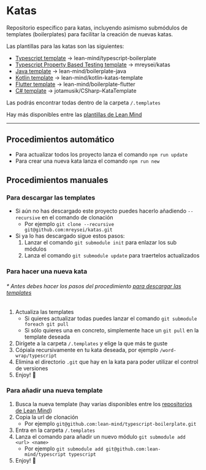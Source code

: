 # Katas

Repositorio específico para katas, incluyendo asimismo submódulos de templates (boilerplates) para facilitar la creación de nuevas katas.

Las plantillas para las katas son las siguientes:

- [Typescript template](https://github.com/lean-mind/typescript-boilerplate) → lean-mind/typescript-boilerplate
- [Typescript Property Based Testing template](https://github.com/mreysei/katas/tree/master/.templates/typescript-pbt) → mreysei/katas
- [Java template](https://github.com/lean-mind/boilerplate-java) → lean-mind/boilerplate-java
- [Kotlin template](https://github.com/lean-mind/kotlin-katas-template) → lean-mind/kotlin-katas-template
- [Flutter template](https://github.com/lean-mind/boilerplate-flutter) → lean-mind/boilerplate-flutter
- [C# template](https://github.com/jotamusik/CSharp-KataTemplate) → jotamusik/CSharp-KataTemplate

Las podrás encontrar todas dentro de la carpeta `/.templates`

Hay más disponibles entre las [plantillas de Lean Mind](https://github.com/orgs/lean-mind/repositories?type=template)

---

## Procedimientos automático

- Para actualizar todos los proyecto lanza el comando `npm run update`
- Para crear una nueva kata lanza el comando `npm run new`

## Procedimientos manuales

### Para descargar las templates

- Si aún no has descargado este proyecto puedes hacerlo añadiendo `--recursive` en el comando de clonación
  - Por ejemplo `git clone --recursive git@github.com:mreysei/katas.git`
- Si ya lo has descargado sigue estos pasos:
  1. Lanzar el comando `git submodule init` para enlazar los sub módulos
  2. Lanza el comando `git submodule update` para traertelos actualizados

### Para hacer una nueva kata

###### \* Antes debes hacer los pasos del procedimiento [para descargar las templates](#Para-descargar-las-templates)

1. Actualiza las templates
   - Si quieres actualizar todas puedes lanzar el comando `git submodule foreach git pull`
   - Si sólo quieres una en concreto, simplemente hace un `git pull` en la template deseada
2. Dirígete a la carpeta `/.templates` y elige la que más te guste
3. Cópiala recursivamente en tu kata deseada, por ejemplo `/word-wrap/typescript`
4. Elimina el directorio `.git` que hay en la kata para poder utilizar el control de versiones
5. Enjoy! 🎉

### Para añadir una nueva template

1. Busca la nueva template (hay varias disponibles entre los [repositorios de Lean Mind](https://github.com/orgs/lean-mind/repositories?type=template))
2. Copia la url de clonación
   - Por ejemplo `git@github.com:lean-mind/typescript-boilerplate.git`
3. Entra en la carpeta `/.templates`
4. Lanza el comando para añadir un nuevo módulo `git submodule add <url> <name>`
   - Por ejemplo `git submodule add git@github.com:lean-mind/typescript typescript`
5. Enjoy! 🎉
